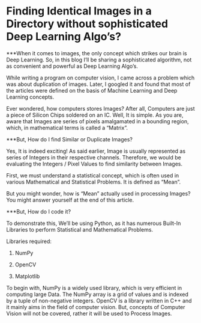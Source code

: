 # Finding Identical Images in a Directory without sophisticated Deep Learning Algo’s?

***When it comes to images, the only concept which strikes our brain is Deep Learning. So, in this blog I’ll be sharing a sophisticated algorithm, 
not as convenient and powerful as Deep Learning Algo’s.


While writing a program on computer vision, I came across a problem which was about duplication of images. 
Later, I googled it and found that most of the articles were defined on the basis of Machine Learning and
Deep Learning concepts.
	
Ever wondered, how computers stores Images? After all, Computers are just a piece of Silicon Chips soldered on an IC. 
Well, It is simple. As you are, aware that Images are series of pixels amalgamated in a bounding region, which, in mathematical terms is called a “Matrix”. 


***But, How do I find Similar or Duplicate Images?

Yes, It is indeed exciting! As said earlier, Image is usually represented as series of Integers in their respective channels. 
Therefore, we would be evaluating the Integers / Pixel Values to find similarity between Images.


First, we must understand a statistical concept, which is often used in various Mathematical and Statistical Problems. It is defined as “Mean”.

But you might wonder, how is “Mean” actually used in processing Images? You might answer yourself at the end of this article.

***But, How do I code it?

To demonstrate this, We’ll be using Python, as it has numerous Built-In Libraries to perform Statistical and Mathematical Problems.


Libraries required:


1.    NumPy

2.    OpenCV

3.    Matplotlib


To begin with, NumPy is a widely used library, which is very efficient in computing large Data. The NumPy array is a grid of values and is indexed by a tuple
of non-negative integers.
OpenCV is a library written in C++ and it mainly aims in the field of computer vision. But, concepts of Computer Vision will not be covered,
rather it will be used to Process Images.

